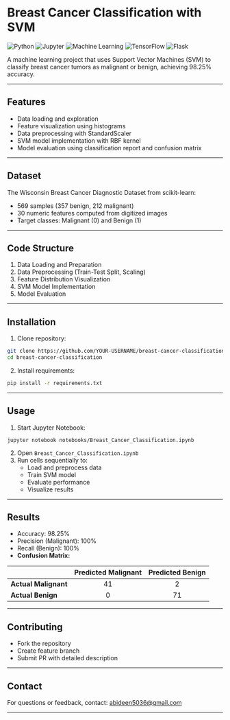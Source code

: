 # Breast Cancer Classification with SVM

![Python](https://img.shields.io/badge/Python-3.8%2B-blue)
![Jupyter](https://img.shields.io/badge/Jupyter-Notebook-orange)
![Machine Learning](https://img.shields.io/badge/Machine-Learning-brightgreen)
![TensorFlow](https://img.shields.io/badge/TensorFlow-2.0%2B-orange)
![Flask](https://img.shields.io/badge/Flask-2.0%2B-lightgrey)

A machine learning project that uses Support Vector Machines (SVM) to classify breast cancer tumors as malignant or benign, achieving 98.25% accuracy.

---

## Features
- Data loading and exploration
- Feature visualization using histograms
- Data preprocessing with StandardScaler
- SVM model implementation with RBF kernel
- Model evaluation using classification report and confusion matrix
---

## Dataset
The Wisconsin Breast Cancer Diagnostic Dataset from scikit-learn:
- 569 samples (357 benign, 212 malignant)
- 30 numeric features computed from digitized images
- Target classes: Malignant (0) and Benign (1)
---

## Code Structure
1. Data Loading and Preparation
2. Data Preprocessing (Train-Test Split, Scaling)
3. Feature Distribution Visualization
4. SVM Model Implementation
5. Model Evaluation
---

## Installation
1. Clone repository:
```bash
git clone https://github.com/YOUR-USERNAME/breast-cancer-classification.git
cd breast-cancer-classification
```
2. Install requirements:
```bash
pip install -r requirements.txt
```
---

## Usage
1. Start Jupyter Notebook:
```
jupyter notebook notebooks/Breast_Cancer_Classification.ipynb
```
2. Open ```Breast_Cancer_Classification.ipynb```
3. Run cells sequentially to:
   - Load and preprocess data
   - Train SVM model
   - Evaluate performance
   - Visualize results
---

## Results
- Accuracy: 98.25%
- Precision (Malignant): 100%
- Recall (Benign): 100%
- **Confusion Matrix:**
  
|                | **Predicted Malignant** | **Predicted Benign** |
|----------------|:-----------------------:|:--------------------:|
| **Actual Malignant** | 41                | 2                    |
| **Actual Benign**    | 0                 | 71                   |
---

## Contributing
- Fork the repository
- Create feature branch
- Submit PR with detailed description
---

## Contact
For questions or feedback, contact: abideen5036@gmail.com

---

